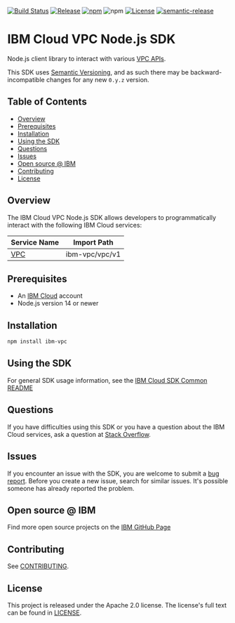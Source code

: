 [![Build Status](https://travis-ci.com/IBM/vpc-node-sdk.svg?branch=master)](https://travis-ci.com/IBM/vpc-node-sdk)
[![Release](https://img.shields.io/github/v/release/IBM/vpc-node-sdk)](https://github.com/IBM/vpc-node-sdk/releases/latest)
[![npm](https://img.shields.io/npm/v/ibm-vpc)](https://www.npmjs.com/package/ibm-vpc)
![npm](https://img.shields.io/npm/dm/ibm-vpc)
[![License](https://img.shields.io/badge/License-Apache%202.0-blue.svg)](https://opensource.org/licenses/Apache-2.0)
[![semantic-release](https://img.shields.io/badge/%20%20%F0%9F%93%A6%F0%9F%9A%80-semantic--release-e10079.svg)](https://github.com/semantic-release/semantic-release)

# IBM Cloud VPC Node.js SDK
Node.js client library to interact with various [VPC APIs](https://cloud.ibm.com/apidocs?category=vpc).

This SDK uses [Semantic Versioning](https://semver.org), and as such there may be backward-incompatible changes for any new `0.y.z` version.

## Table of Contents

<!--
  The TOC below is generated using the `markdown-toc` node package.

      https://github.com/jonschlinkert/markdown-toc

  You should regenerate the TOC after making changes to this file.

      npx markdown-toc -i README.md
  -->

<!-- toc -->

- [Overview](#overview)
- [Prerequisites](#prerequisites)
- [Installation](#installation)
- [Using the SDK](#using-the-sdk)
- [Questions](#questions)
- [Issues](#issues)
- [Open source @ IBM](#open-source--ibm)
- [Contributing](#contributing)
- [License](#license)

<!-- tocstop -->

<!-- --------------------------------------------------------------- -->
## Overview

The IBM Cloud VPC Node.js SDK allows developers to programmatically interact with the following
IBM Cloud services:

Service Name | Import Path
--- | ---
[VPC](https://cloud.ibm.com/apidocs/vpc?code=node) | ibm-vpc/vpc/v1

## Prerequisites
* An [IBM Cloud][ibm-cloud-onboarding] account
* Node.js version 14 or newer

[ibm-cloud-onboarding]: http://cloud.ibm.com/registration

## Installation

```sh
npm install ibm-vpc
```

## Using the SDK
For general SDK usage information, see the
[IBM Cloud SDK Common README](https://github.com/IBM/ibm-cloud-sdk-common/blob/master/README.md)

## Questions
If you have difficulties using this SDK or you have a question about the IBM Cloud services,
ask a question at [Stack Overflow](http://stackoverflow.com/questions/ask?tags=ibm-cloud).

## Issues
If you encounter an issue with the SDK, you are welcome to submit
a [bug report](https://github.com/IBM/vpc-node-sdk/issues).
Before you create a new issue, search for similar issues. It's possible someone has
already reported the problem.

## Open source @ IBM
Find more open source projects on the [IBM GitHub Page](http://ibm.github.io/)

## Contributing
See [CONTRIBUTING](https://github.com/IBM/vpc-node-sdk/blob/master/CONTRIBUTING.md).

## License 

This project is released under the Apache 2.0 license.
The license's full text can be found in
[LICENSE](https://github.com/IBM/vpc-node-sdk/blob/master/LICENSE).
